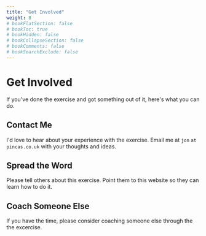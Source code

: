 ```yaml
---
title: "Get Involved"
weight: 8
# bookFlatSection: false
# bookToc: true
# bookHidden: false
# bookCollapseSection: false
# bookComments: false
# bookSearchExclude: false
---
```


# Get Involved

If you've done the exercise and got something out of it, here's what you can do.

## Contact Me

I'd love to hear about your experience with the exercise.  Email me at `jon` `at` `pincas.co.uk` with your thoughts and ideas.


## Spread the Word

Please tell others about this exercise.  Point them to this website so they can learn how to do it.


## Coach Someone Else

If you have the time, please consider coaching someone else through the the excercise.

